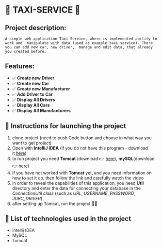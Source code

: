# 🚖 TAXI-SERVICE 🚖

## Project description:

`A simple web-application Taxi-Service, where is implemented ability to work and 
manipulate with data (used as example taxi service).
There you can add new car, new driver, 
manage and edit data, that already you created before.`

## Features:

* ✅ **Create new Driver**
* ✅ **Create new Car**
* ✅ **Create new Manufacturer**
* ✅ **Add Driver to Car**
* ✅ **Display All Drivers**
* ✅ **Display All Cars**
* ✅ **Display All Manufacturers**


## 📀 Instructions for launching the project

1. clone project (need to push Code button and choose in what way you want to get project)
2. Open with **IntelliJ IDEA** (if you do not have this program - download it [here](https://www.jetbrains.com/idea/))
3. to run project you need **Tomcat** (download 👉 [here](https://tomcat.apache.org)), **mySQL**(download 👉 [here](https://www.mysql.com/downloads/))
4. if you have not worked with **Tomcat** yet, and you need information on how to set it up, then follow the link and carefully watch the [video](https://www.youtube.com/watch?v=ThBw3WBTw9Q)
5. in order to reveal the capabilities of this application, you need
   **Util** directory and enter the data for connecting your database in the _ConnectionUtil class_ (such as _URL_, _USERNAME_, _PASSWORD_, _JDBC_DRIVER_)
6. after setting up Tomcat, run the project.🏃‍♀️

## 📝 List of technologies used in the project

* Intellij IDEA
* MySQL
* Tomcat

